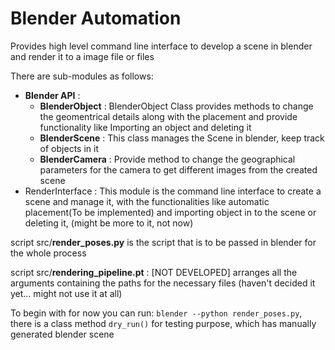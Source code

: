 # Blender Automation

Provides high level command line interface to develop a scene in blender and render
it to a image file or files

There are sub-modules as follows:
* __Blender API__ :
	* __BlenderObject__ : BlenderObject Class provides methods to change the geomentrical details along with the placement and provide functionality like Importing an object and deleting it
	* __BlenderScene__ : This class manages the Scene in blender, keep track of objects in it
	* __BlenderCamera__ : Provide method to change the geographical parameters for the camera to get different images from the created scene
* RenderInterface : This module is the command line interface to create a scene and manage it, with the functionalities like automatic placement(To be implemented) and importing object in to the scene or deleting it, (might be more to it, not now)


script src/__render\_poses.py__ is the script that is to be passed in blender for the whole process

script src/__rendering\_pipeline.pt__ : [NOT DEVELOPED] arranges all the arguments containing the paths for the necessary files (haven't decided it yet... might not use it at all)

To begin with for now you can run: `blender --python render_poses.py`, there is a class method `dry_run()` for testing purpose, which has manually generated blender scene
